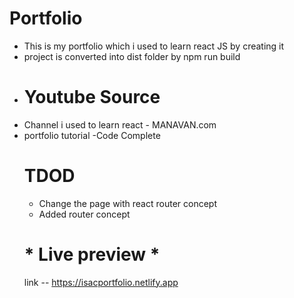 # Portfolio
- This is my portfolio which i used to learn react JS by creating it
- project is converted into dist folder by npm run build
- # Youtube Source
- Channel i used to learn react - MANAVAN.com
- portfolio tutorial -Code Complete
  # TDOD
  - Change the page with react router concept
  - Added router concept
  # * Live preview *
  link -- https://isacportfolio.netlify.app
